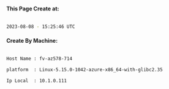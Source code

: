
   
#### This Page Create at:

```bash

2023-08-08 - 15:25:46 UTC

```

#### Create By Machine:

```bash

Host Name : fv-az578-714

platform  : Linux-5.15.0-1042-azure-x86_64-with-glibc2.35

Ip Local  : 10.1.0.111

```

